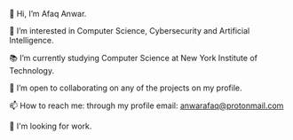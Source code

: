 👋 Hi, I’m Afaq Anwar.

👀 I’m interested in Computer Science, Cybersecurity and Artificial Intelligence.

📚 I’m currently studying Computer Science at New York Institute of Technology.

🤝 I’m open to collaborating on any of the projects on my profile.

📫 How to reach me: through my profile email: anwarafaq@protonmail.com

💼 I'm looking for work.
